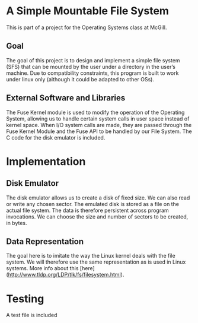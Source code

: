
# A Simple Mountable File System

This is part of a project for the Operating Systems class at McGill.

## Goal
The goal of this project is to design and implement a simple file system (SFS) that can be mounted by the user under a directory in the user’s machine. Due to compatibility constraints, this program is built to work under linux only (although it could be adapted to other OSs).

## External Software and Libraries
The Fuse Kernel module is used to modify the operation of the Operating System, allowing us to handle certain system calls in user space instead of kernel space. When I/O system calls are made, they are passed through the Fuse Kernel Module and the Fuse API to be handled by our File System.
The C code for the disk emulator is included.

# Implementation

## Disk Emulator
The disk emulator allows us to create a disk of fixed size. We can also read or write any chosen sector. The emulated disk is stored as a file on the actual file system. The data is therefore persistent across program invocations. We can choose the size and number of sectors to be created, in bytes.

## Data Representation
The goal here is to imitate the way the Linux kernel deals with the file system. We will therefore use the same representation as is used in Linux systems. More info about this [here] (http://www.tldp.org/LDP/tlk/fs/filesystem.html).
 
# Testing

A test file is included
